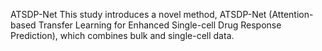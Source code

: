 ATSDP-Net
This study introduces a novel method, ATSDP-Net (Attention-based Transfer Learning for Enhanced Single-cell Drug Response Prediction), which combines bulk and single-cell data.
